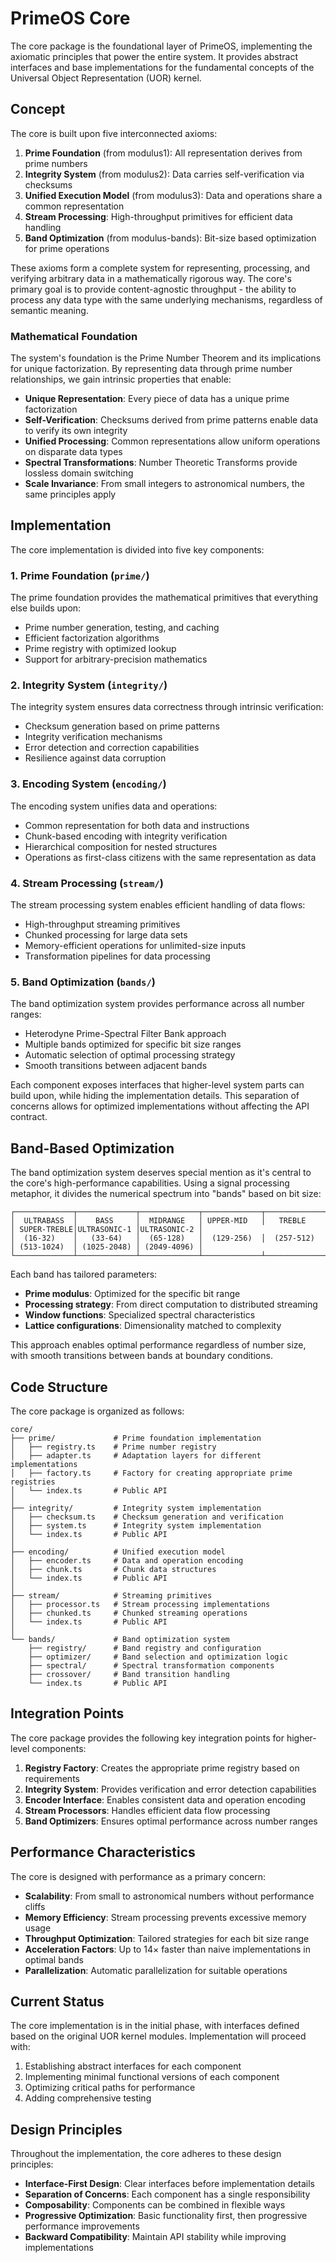 # PrimeOS Core

The core package is the foundational layer of PrimeOS, implementing the axiomatic principles that power the entire system. It provides abstract interfaces and base implementations for the fundamental concepts of the Universal Object Representation (UOR) kernel.

## Concept

The core is built upon five interconnected axioms:

1. **Prime Foundation** (from modulus1): All representation derives from prime numbers
2. **Integrity System** (from modulus2): Data carries self-verification via checksums
3. **Unified Execution Model** (from modulus3): Data and operations share a common representation
4. **Stream Processing**: High-throughput primitives for efficient data handling
5. **Band Optimization** (from modulus-bands): Bit-size based optimization for prime operations

These axioms form a complete system for representing, processing, and verifying arbitrary data in a mathematically rigorous way. The core's primary goal is to provide content-agnostic throughput - the ability to process any data type with the same underlying mechanisms, regardless of semantic meaning.

### Mathematical Foundation

The system's foundation is the Prime Number Theorem and its implications for unique factorization. By representing data through prime number relationships, we gain intrinsic properties that enable:

- **Unique Representation**: Every piece of data has a unique prime factorization
- **Self-Verification**: Checksums derived from prime patterns enable data to verify its own integrity
- **Unified Processing**: Common representations allow uniform operations on disparate data types
- **Spectral Transformations**: Number Theoretic Transforms provide lossless domain switching
- **Scale Invariance**: From small integers to astronomical numbers, the same principles apply

## Implementation

The core implementation is divided into five key components:

### 1. Prime Foundation (`prime/`)

The prime foundation provides the mathematical primitives that everything else builds upon:

- Prime number generation, testing, and caching
- Efficient factorization algorithms
- Prime registry with optimized lookup
- Support for arbitrary-precision mathematics

### 2. Integrity System (`integrity/`)

The integrity system ensures data correctness through intrinsic verification:

- Checksum generation based on prime patterns
- Integrity verification mechanisms
- Error detection and correction capabilities
- Resilience against data corruption

### 3. Encoding System (`encoding/`)

The encoding system unifies data and operations:

- Common representation for both data and instructions
- Chunk-based encoding with integrity verification
- Hierarchical composition for nested structures
- Operations as first-class citizens with the same representation as data

### 4. Stream Processing (`stream/`)

The stream processing system enables efficient handling of data flows:

- High-throughput streaming primitives
- Chunked processing for large data sets
- Memory-efficient operations for unlimited-size inputs
- Transformation pipelines for data processing

### 5. Band Optimization (`bands/`)

The band optimization system provides performance across all number ranges:

- Heterodyne Prime-Spectral Filter Bank approach
- Multiple bands optimized for specific bit size ranges
- Automatic selection of optimal processing strategy
- Smooth transitions between adjacent bands

Each component exposes interfaces that higher-level system parts can build upon, while hiding the implementation details. This separation of concerns allows for optimized implementations without affecting the API contract.

## Band-Based Optimization

The band optimization system deserves special mention as it's central to the core's high-performance capabilities. Using a signal processing metaphor, it divides the numerical spectrum into "bands" based on bit size:

```
┌─────────────┬─────────────┬─────────────┬─────────────┬─────────────┬─────────────┬─────────────┬─────────────┐
│  ULTRABASS  │    BASS     │  MIDRANGE   │ UPPER-MID   │   TREBLE    │ SUPER-TREBLE│ULTRASONIC-1 │ULTRASONIC-2 │
│  (16-32)    │   (33-64)   │  (65-128)   │  (129-256)  │  (257-512)  │ (513-1024)  │ (1025-2048) │ (2049-4096) │
└─────────────┴─────────────┴─────────────┴─────────────┴─────────────┴─────────────┴─────────────┴─────────────┘
```

Each band has tailored parameters:
- **Prime modulus**: Optimized for the specific bit range
- **Processing strategy**: From direct computation to distributed streaming
- **Window functions**: Specialized spectral characteristics
- **Lattice configurations**: Dimensionality matched to complexity

This approach enables optimal performance regardless of number size, with smooth transitions between bands at boundary conditions.

## Code Structure

The core package is organized as follows:

```
core/
├── prime/             # Prime foundation implementation
│   ├── registry.ts    # Prime number registry
│   ├── adapter.ts     # Adaptation layers for different implementations
│   ├── factory.ts     # Factory for creating appropriate prime registries
│   └── index.ts       # Public API
│
├── integrity/         # Integrity system implementation
│   ├── checksum.ts    # Checksum generation and verification
│   ├── system.ts      # Integrity system implementation
│   └── index.ts       # Public API
│
├── encoding/          # Unified execution model
│   ├── encoder.ts     # Data and operation encoding
│   ├── chunk.ts       # Chunk data structures
│   └── index.ts       # Public API
│
├── stream/            # Streaming primitives
│   ├── processor.ts   # Stream processing implementations
│   ├── chunked.ts     # Chunked streaming operations
│   └── index.ts       # Public API
│
└── bands/             # Band optimization system
    ├── registry/      # Band registry and configuration
    ├── optimizer/     # Band selection and optimization logic
    ├── spectral/      # Spectral transformation components
    ├── crossover/     # Band transition handling
    └── index.ts       # Public API
```

## Integration Points

The core package provides the following key integration points for higher-level components:

1. **Registry Factory**: Creates the appropriate prime registry based on requirements
2. **Integrity System**: Provides verification and error detection capabilities
3. **Encoder Interface**: Enables consistent data and operation encoding
4. **Stream Processors**: Handles efficient data flow processing
5. **Band Optimizers**: Ensures optimal performance across number ranges

## Performance Characteristics

The core is designed with performance as a primary concern:

- **Scalability**: From small to astronomical numbers without performance cliffs
- **Memory Efficiency**: Stream processing prevents excessive memory usage
- **Throughput Optimization**: Tailored strategies for each bit size range
- **Acceleration Factors**: Up to 14× faster than naive implementations in optimal bands
- **Parallelization**: Automatic parallelization for suitable operations

## Current Status

The core implementation is in the initial phase, with interfaces defined based on the original UOR kernel modules. Implementation will proceed with:

1. Establishing abstract interfaces for each component
2. Implementing minimal functional versions of each component
3. Optimizing critical paths for performance
4. Adding comprehensive testing

## Design Principles

Throughout the implementation, the core adheres to these design principles:

- **Interface-First Design**: Clear interfaces before implementation details
- **Separation of Concerns**: Each component has a single responsibility
- **Composability**: Components can be combined in flexible ways
- **Progressive Optimization**: Basic functionality first, then progressive performance improvements
- **Backward Compatibility**: Maintain API stability while improving implementations
